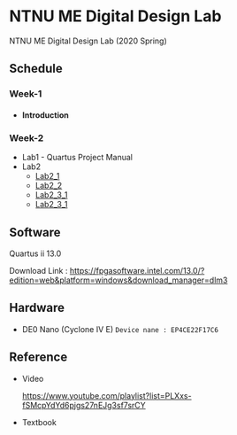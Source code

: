 # NTNU ME Digital Design Lab
NTNU ME Digital Design Lab (2020 Spring)

## Schedule
### Week-1
  * #### Introduction

### Week-2
  * Lab1 - Quartus Project Manual
  * Lab2
    * [Lab2_1](Week-2/Lab2/Lab2_1)
    * [Lab2_2](Week-2/Lab2/Lab2_2)
    * [Lab2_3_1](Week-2/Lab2/Lab2_3_1)
    * [Lab2_3_1](Week-2/Lab2/Lab2_3_1)

## Software
Quartus ii 13.0

Download Link : https://fpgasoftware.intel.com/13.0/?edition=web&platform=windows&download_manager=dlm3

## Hardware
* DE0 Nano (Cyclone IV E) `Device nane : EP4CE22F17C6`

## Reference
* Video

    https://www.youtube.com/playlist?list=PLXxs-fSMcpYdYd6pjgs27nEJg3sf7srCY  

* Textbook
